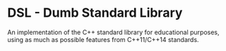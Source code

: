 # DSL - Dumb Standard Library

An implementation of the C++ standard library for educational purposes, using as much as possible  features from C++11/C++14 standards.

